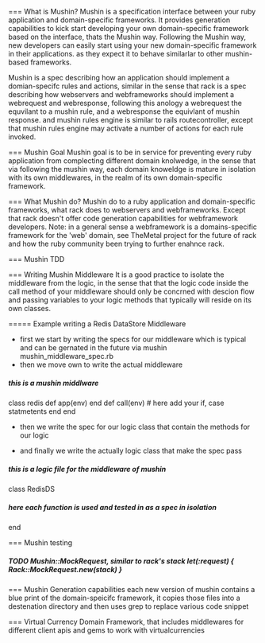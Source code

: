 === What is Mushin?
Mushin is a specification interface between your ruby application and domain-specific frameworks.
It provides generation capabilities to kick start developing your own domain-specific framework based on the interface, thats the Mushin way.
Following the Mushin way, new developers can easily start using your new domain-specific framework in their applications. as they expect it to behave similarlar to other mushin-based frameworks.

Mushin is a spec describing how an application should implement a domian-specifc rules and actions, similar in the sense that rack is a spec describing how webservers and webframeworks should implement a webrequest and webresponse, following this anology a webrequest the equvilant to a mushin rule, and a webresponse the equivlant of mushin response. and mushin rules engine is similar to rails routecontroller, except that mushin rules engine may activate a number of actions for each rule invoked. 

=== Mushin Goal
Mushin goal is to be in service for preventing every ruby application from complecting different domain knolwedge, in the sense that via following the mushin way, each domain knoweldge is mature in isolation with its own middlewares, in the realm of its own domain-specific framework.

=== What Mushin do?
Mushin do to a ruby application and domain-specific frameworks, what rack does to webservers and webframeworks. Except that rack doesn't offer code generation capabilities for webframework developers. Note: in a general sense a webframework is a domains-specific framework for the 'web' domain, see TheMetal project for the future of rack and how the ruby community been trying to further enahnce rack.

=== Mushin TDD

=== Writing Mushin Middleware
It is a good practice to isolate the middleware from the logic, in the sense that that the logic code inside the call method of your middleware should only be concrned with descion flow and passing variables to your logic methods that typically will reside on its own classes.

===== Example writing a Redis DataStore Middleware
- first we start by writing the specs for our middleware which is typical and can be gernated in the future via mushin
mushin_middleware_spec.rb
- then we move own to write the actual middleware
##### this is a mushin middlware
class redis
	def app(env)
	end
	def call(env)
		# here add your if, case statmetents
  	end
end
- then we write the spec for our logic class that contain the methods for our logic

- and finally we write the actually logic class that make the spec pass
#####  this is a logic file for the middleware of mushin
class RedisDS
#####  here each function is used and tested in as a spec in isolation
end

=== Mushin testing

##### TODO Mushin::MockRequest, similar to rack's stack let(:request) { Rack::MockRequest.new(stack) }


=== Mushin Generation capabilities
each new version of mushin contains a blue print of the domain-speicifc framework, it copies those files into a destenation directory and then uses grep to replace various code snippet 


=== Virtual Currency Domain Framework, that includes middlewares for different client apis and gems to work with virtualcurrencies
